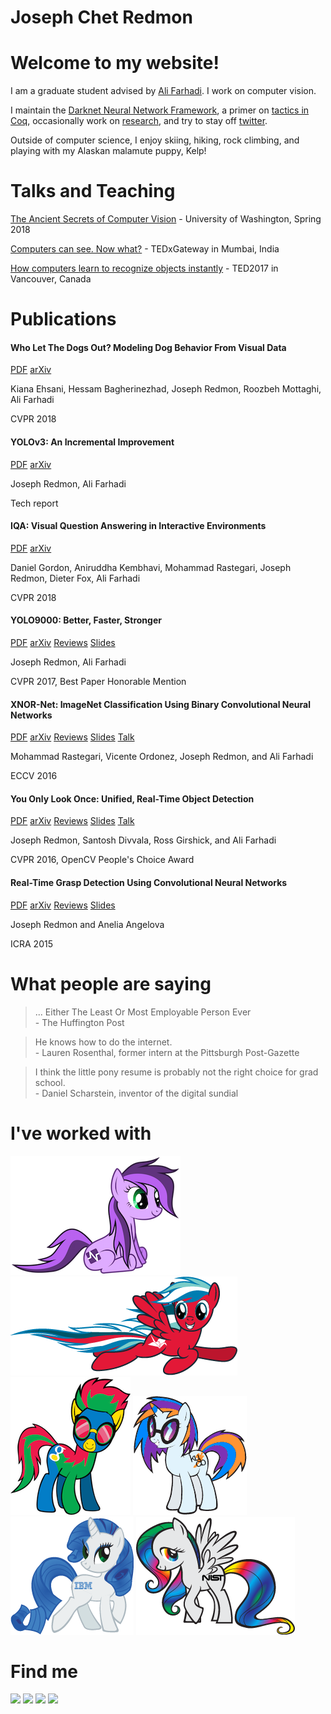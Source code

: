 <style>
#ponies img, #external img{
display:inline;
}
</style>

<div class=top>
<h1 class="header">Joseph Chet Redmon</h1>
<div class='green bar'></div>
<div class='blue bar'></div>
</div>

# Welcome to my website!

I am a graduate student advised by [Ali Farhadi](https://homes.cs.washington.edu/~ali/index.html). I work on computer vision.

I maintain the [Darknet Neural Network Framework](https://pjreddie.com/darknet/), a primer on [tactics in Coq](https://pjreddie.com/coq-tactics/), occasionally work on [research](https://pjreddie.com/publications/), and try to stay off [twitter](https://twitter.com/pjreddie). 

Outside of computer science, I enjoy skiing, hiking, rock climbing, and playing with my Alaskan malamute puppy, Kelp!

# Talks and Teaching

[The Ancient Secrets of Computer Vision](https://pjreddie.com/courses/computer-vision/) - University of Washington, Spring 2018

[Computers can see. Now what?](https://www.youtube.com/watch?v=XS2UWYuh5u0) - TEDxGateway in Mumbai, India

[How computers learn to recognize objects instantly](https://www.ted.com/talks/joseph_redmon_how_a_computer_learns_to_recognize_objects_instantly/discussion?language=en) - TED2017 in Vancouver, Canada

# Publications 

<div class="paper">
<h4>Who Let The Dogs Out? Modeling Dog Behavior From Visual Data</h4>
<a class="button" href="/media/files/papers/1803.10827.pdf">PDF</a>
<a class="button" href="https://arxiv.org/abs/1803.10827">arXiv</a>
<p class="byline">Kiana Ehsani, Hessam Bagherinezhad, Joseph Redmon, Roozbeh Mottaghi, Ali Farhadi</p>
<p class="code desc">CVPR 2018</p>
<div class="break"></div>
</div>
<div class="paper">
<h4>YOLOv3: An Incremental Improvement</h4>
<a class="button" href="/media/files/papers/YOLOv3.pdf">PDF</a>
<a class="button" href="https://arxiv.org/abs/1804.02767">arXiv</a>
<p class="byline">Joseph Redmon, Ali Farhadi</p>
<p class="code desc">Tech report</p>
<div class="break"></div>
</div>
<div class="paper">
<h4>IQA: Visual Question Answering in Interactive Environments</h4>
<a class="button" href="/media/files/papers/IQA.pdf">PDF</a>
<a class="button" href="https://arxiv.org/abs/1712.03316">arXiv</a>
<p class="byline">Daniel Gordon, Aniruddha Kembhavi, Mohammad Rastegari, Joseph Redmon, Dieter Fox, Ali Farhadi</p>
<p class="code desc">CVPR 2018</p>
<div class="break"></div>
</div>
<div class="paper">
<h4>YOLO9000: Better, Faster, Stronger</h4>
<a class="button" href="/media/files/papers/YOLO9000.pdf">PDF</a>
<a class="button" href="https://arxiv.org/abs/1612.08242">arXiv</a>
<a class="button" href="/publications/yolo9000/">Reviews</a>
<a class="button" href="https://docs.google.com/presentation/d/14qBAiyhMOFl_wZW4dA1CkixgXwf0zKGbpw_0oHK8yEM/edit?usp=sharing">Slides</a>
<p class="byline">Joseph Redmon, Ali Farhadi</p>
<p class="code desc">CVPR 2017, Best Paper Honorable Mention</p>
<div class="break"></div>
</div>
<div class="paper">
<h4>XNOR-Net: ImageNet Classification Using Binary Convolutional Neural Networks</h4>
<a class="button" href="/media/files/papers/xnor.pdf">PDF</a>
<a class="button" href="http://arxiv.org/abs/1603.05279">arXiv</a>
<a class="button" href="/publications/xnor/">Reviews</a>
<a class="button" href="http://pjreddie.com/media/files/XNOR_ECCV2.pdf">Slides</a>
<a class="button" href="http://videolectures.net/eccv2016_rastegari_neural_networks/">Talk</a>
<p class="byline">Mohammad Rastegari, Vicente Ordonez, Joseph Redmon, and Ali Farhadi</p>
<p class="code desc">ECCV 2016</p>
<div class="break"></div>
</div>
<div class="paper">
<h4>You Only Look Once: Unified, Real-Time Object Detection</h4>
<a class="button" href="/media/files/papers/yolo_1.pdf">PDF</a>
<a class="button" href="http://arxiv.org/abs/1506.02640">arXiv</a>
<a class="button" href="/publications/yolo/">Reviews</a>
<a class="button" href="https://docs.google.com/presentation/d/1kAa7NOamBt4calBU9iHgT8a86RRHz9Yz2oh4-GTdX6M/edit?usp=sharing">Slides</a>
<a class="button" href="https://www.youtube.com/watch?v=NM6lrxy0bxs">Talk</a>
<p class="byline">Joseph Redmon, Santosh Divvala, Ross Girshick, and Ali Farhadi</p>
<p class="code desc">CVPR 2016, OpenCV People's Choice Award</p>
<div class="break"></div>
</div>
<div class="paper">
<h4>Real-Time Grasp Detection Using Convolutional Neural Networks</h4>
<a class="button" href="/media/files/papers/grasp_detection_1.pdf">PDF</a>
<a class="button" href="http://arxiv.org/abs/1412.3128">arXiv</a>
<a class="button" href="/publications/grasp-detection/">Reviews</a>
<a class="button" href="https://docs.google.com/presentation/d/1Zc9-iR1eVz-zysinwb7bzLGC2no2ZiaD897_14dGbhw/edit?usp=sharing">Slides</a>
<p class="byline">Joseph Redmon and Anelia Angelova</p>
<p class="code desc">ICRA 2015</p>
<div class="break"></div>
</div>

# What people are saying

<blockquote>
... Either The Least Or Most Employable Person Ever
<footer>- The Huffington Post</footer>
</blockquote>
<blockquote>
He knows how to do the internet.
<footer>- Lauren Rosenthal, former intern at the Pittsburgh Post-Gazette</footer>
</blockquote>
<blockquote>
I think the little pony resume is probably not the right choice for grad school.
<footer>- Daniel Scharstein, inventor of the digital sundial</footer>
</blockquote>

# I've worked with

<div id=ponies>
<a target=_blank href=http://uwplse.org/ ><img src="/static/img/plse.png" /></a>
<a target=_blank href=http://www.zerocater.com ><img src="/static/img/ZeroCater.png" /></a>
<a target=_blank href=http://research.google.com/ ><img src="/static/img/gpony.png" /></a>
<a target=_blank href=http://kucb.org><img src="/static/img/KUCB.png" /></a>
<a target=_blank href=http://www.ibm.com ><img src="/static/img/IBM.png" /></a>
<a target=_blank href=http://www.nist.gov ><img src="/static/img/NIST.png" /></a>
</div>

# Find me
<div id=external>
<a target=_blank href=https://scholar.google.com/citations?user=TDk_NfkAAAAJ ><img src="/media/image/gscholar.png" /></a>
<a target=_blank href=https://github.com/pjreddie ><img src="/static/logos/github.png" /></a>
<a target=_blank href=https://bsky.app/profile/pjreddie.bsky.social><img src="/static/logos/twitter.png" /></a>
<a target=_blank href=https://www.kaggle.com/users/16295/pjreddie><img src="/static/logos/kaggle.png" /></a>
</div>
